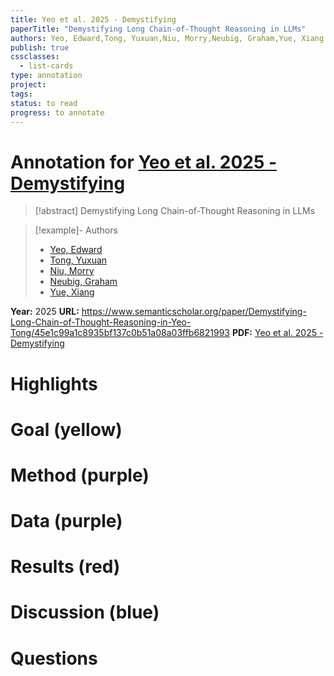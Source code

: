 ```yaml
---
title: Yeo et al. 2025 - Demystifying
paperTitle: "Demystifying Long Chain-of-Thought Reasoning in LLMs"
authors: Yeo, Edward,Tong, Yuxuan,Niu, Morry,Neubig, Graham,Yue, Xiang
publish: true
cssclasses:
  - list-cards
type: annotation
project:
tags:
status: to read
progress: to annotate
---
```

# Annotation for [Yeo et al. 2025 - Demystifying](Papers/References/Yeo%20et%20al.%202025%20-%20Demystifying)

> [!abstract] Demystifying Long Chain-of-Thought Reasoning in LLMs

> [!example]- Authors
> - [Yeo, Edward](Yeo%2C%20Edward)
> - [Tong, Yuxuan](Tong%2C%20Yuxuan)
> - [Niu, Morry](Niu%2C%20Morry)
> - [Neubig, Graham](Neubig%2C%20Graham)
> - [Yue, Xiang](Yue%2C%20Xiang)

**Year:** 2025
**URL:** https://www.semanticscholar.org/paper/Demystifying-Long-Chain-of-Thought-Reasoning-in-Yeo-Tong/45e1c99a1c8935bf137c0b51a08a03ffb6821993
**PDF:** [Yeo et al. 2025 - Demystifying](Papers/PDFs/Yeo%20et%20al.%202025%20-%20Demystifying%20Long%20Chain-of-Thought%20Reasoning%20in%20LLMs.pdf)

# Highlights


# Goal (yellow)


# Method (purple)


# Data (purple)


# Results (red)


# Discussion (blue)


# Questions

